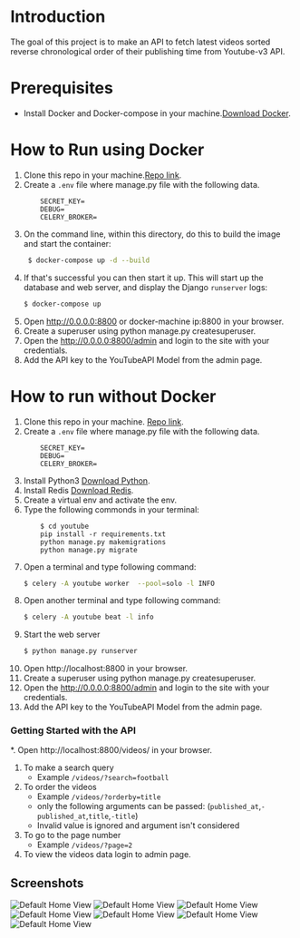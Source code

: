 # Introduction

The goal of this project is to make an API to fetch latest videos sorted reverse chronological order of their publishing time from Youtube-v3 API.

# Prerequisites 
* Install Docker and Docker-compose in your machine.[Download Docker](https://docs.docker.com/get-docker/).

# How to Run using Docker 
1. Clone this repo in your machine.[Repo link](https://github.com/dheerajram13/fambackend).
2. Create a `.env` file where manage.py file with the following data. 
    ```
        SECRET_KEY=
        DEBUG=
        CELERY_BROKER=
    ```
3. On the command line, within this directory, do this to build the image and
   start the container:
   ```sh
    $ docker-compose up -d --build
    ```
4. If that's successful you can then start it up. This will start up the database and web server, and  display the Django `runserver` logs:
    ```sh
    $ docker-compose up
    ```
5. Open http://0.0.0.0:8800 or docker-machine ip:8800 in your browser.
6. Create a superuser using python manage.py createsuperuser.
7. Open the http://0.0.0.0:8800/admin and login to the site with your credentials.
8. Add the API key to the YouTubeAPI Model from the admin page.

# How to run without Docker 
1.  Clone this repo in your machine. [Repo link](https://github.com/dheerajram13/fambackend).
2. Create a `.env` file where manage.py file with the following data. 
    ```
        SECRET_KEY=
        DEBUG=
        CELERY_BROKER=
    ```
3. Install Python3 [Download Python](https://www.python.org/downloads/).
4. Install Redis [Download Redis](https://redis.io/download).
5. Create a virtual env and activate the env. 
6. Type the following commonds in your terminal:
    ```
        $ cd youtube
        pip install -r requirements.txt
        python manage.py makemigrations
        python manage.py migrate
    ```
7. Open a terminal and type following command:
    ```sh
    $ celery -A youtube worker  --pool=solo -l INFO
    ```
8. Open another terminal and type following command:
    ```sh
    $ celery -A youtube beat -l info
    ```
9. Start the web server 
    ```sh
    $ python manage.py runserver
    ```
10. Open http://localhost:8800 in your browser.
11. Create a superuser using python manage.py createsuperuser.
12. Open the http://0.0.0.0:8800/admin and login to the site with your credentials.
13. Add the API key to the YouTubeAPI Model from the admin page.

### Getting Started with the API 
*. Open http://localhost:8800/videos/ in your browser.
1. To make a search query
    * Example `/videos/?search=football`
2. To order the videos   
    * Example `/videos/?orderby=title`
    * only the following arguments can be passed:
    (`published_at`,`-published_at`,`title`,`-title`)
    * Invalid value is ignored and argument isn't considered
3. To go to the page number
    * Example `/videos/?page=2`
4. To view the videos data login to admin page. 

## Screenshots
![Default Home View](screenshots/3.PNG?raw=true "Docker ")
![Default Home View](screenshots/1.PNG?raw=true "Celery Worker in a seperate terminal without docker")
![Default Home View](screenshots/2.PNG?raw=true "Celery beat in a seperate terminal without docker")
![Default Home View](screenshots/4.PNG?raw=true "Search query")
![Default Home View](screenshots/5.PNG?raw=true "Videos Orderby")
![Default Home View](screenshots/6.PNG?raw=true "Page number ")
![Default Home View](screenshots/7.PNG?raw=true "Admin View")
